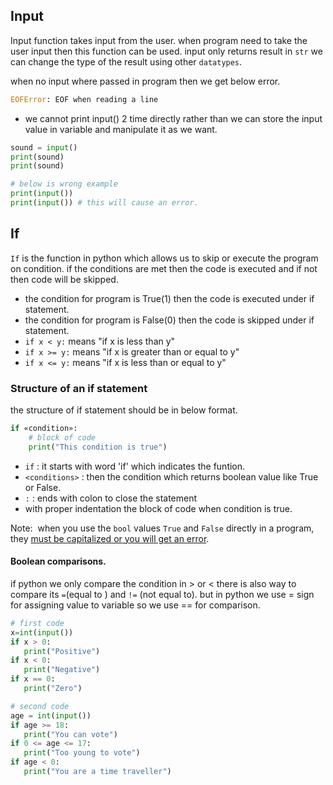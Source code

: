 ## Input

Input function takes input from the user. when program need to take the user input then this function can be used. input only returns result in `str` we can change the type of the result using  other `datatypes`.

when no input where passed in program then we get below error.
```python
EOFError: EOF when reading a line
```

- we cannot print input() 2 time directly rather than we can store the input value in variable and manipulate it as we want.
```python
sound = input()
print(sound)
print(sound)

# below is wrong example
print(input())
print(input()) # this will cause an error.
```


## If 

`If` is the function in python which allows us to skip or execute the program on condition. if the conditions are met then the code is executed and if not then code will be skipped.

- the condition for program is True(1) then the code is executed under if statement.
- the condition for program is False(0) then the code is skipped under if statement.
- `if x < y:` means "if x is less than y"
- `if x >= y:` means "if x is greater than or equal to y"
- `if x <= y:` means "if x is less than or equal to y"

### Structure of an if statement

the structure of if statement should be in below format.
```python
if «condition»:
	# block of code
	print("This condition is true")
```
- `if` : it starts with word 'if' which indicates the funtion.
- `<conditions>` : then the condition which returns boolean value like True or False.
- `:` : ends with colon to close the statement 
- with proper indentation the block of code when condition is true.

Note:  when you use the `bool` values `True` and `False` directly in a program, they [must be capitalized or you will get an error](https://cscircles.cemc.uwaterloo.ca/console/?consolecode=print%28true%29).

#### Boolean comparisons.

if python we only compare the condition in > or < there is also way to compare its `=`(equal to ) and `!=` (not equal to). but in python we use = sign for assigning value to variable so we use == for comparison.

```python
# first code
x=int(input())
if x > 0:
   print("Positive")
if x < 0:
   print("Negative")
if x == 0:
   print("Zero")

# second code
age = int(input())
if age >= 18:
   print("You can vote")
if 0 <= age <= 17:
   print("Too young to vote")
if age < 0:
   print("You are a time traveller")
```

